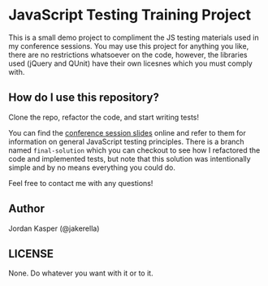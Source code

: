 JavaScript Testing Training Project
====

This is a small demo project to compliment the JS testing materials used in my conference sessions. 
You may use this project for anything you like, there are no restrictions whatsoever on the code, 
however, the libraries used (jQuery and QUnit) have their own licesnes which you must comply with.

## How do I use this repository?

Clone the repo, refactor the code, and start writing tests!

You can find the [conference session slides](#) online and refer to them for 
information on general JavaScript testing principles. There is a branch named `final-solution` 
which you can checkout to see how I refactored the code and implemented tests, but note that this 
solution was intentionally simple and by no means everything you could do.

Feel free to contact me with any questions!

## Author

Jordan Kasper (@jakerella)

## LICENSE

None. Do whatever you want with it or to it.

